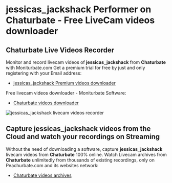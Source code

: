 # jessicas_jackshack Performer on Chaturbate - Free LiveCam videos downloader

## Chaturbate Live Videos Recorder

Monitor and record livecam videos of **jessicas_jackshack** from **Chaturbate** with Moniturbate.com
Get a premium trial for free by just and only registering with your Email address:
* [jessicas_jackshack Premium videos downloader](https://moniturbate.com/request-demo-licence-key.html)

Free livecam videos downloader - Moniturbate Software:
* [Chaturbate videos downloader](https://moniturbate.com/moniturbate-download-software.html)

![jessicas_jackshack livecam videos recorder](https://peachurnet.com/templates/moniturbate-software.png)


## Capture jessicas_jackshack videos from the Cloud and watch your recordings on Streaming

Without the need of downloading a software, capture **jessicas_jackshack** livecam videos from **Chaturbate** 100% online.
Watch Livecam archives from **Chaturbate** unlimitedly from thousands of existing recordings, only on Peachurbate.com and its websites network:
* [Chaturbate videos archives](https://peachurnet.com/)
